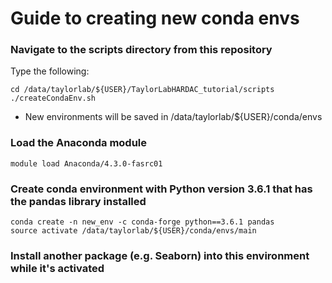 # Guide to creating new conda envs

### Navigate to the scripts directory from this repository

Type the following:

	cd /data/taylorlab/${USER}/TaylorLabHARDAC_tutorial/scripts
	./createCondaEnv.sh	

- New environments will be saved in /data/taylorlab/${USER}/conda/envs

### Load the Anaconda module
	module load Anaconda/4.3.0-fasrc01

### Create conda environment with Python version 3.6.1 that has the pandas library installed

	conda create -n new_env -c conda-forge python==3.6.1 pandas
	source activate /data/taylorlab/${USER}/conda/envs/main
	
### Install another package (e.g. Seaborn) into this environment while it's activated
	